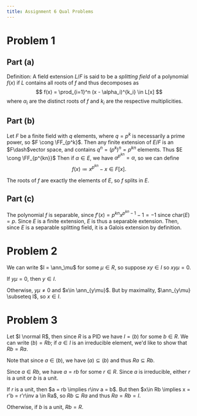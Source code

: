 ```yaml
---
title: Assignment 6 Qual Problems
---
```


# Problem 1

## Part (a)

Definition: A field extension $L/F$ is said to be a *splitting field* of a polynomial $f(x)$ if $L$ contains all roots of $f$ and thus decomposes as 
$$
f(x) = \prod_{i=1}^n (x - \alpha_i)^{k_i} \in L[x]
$$
where $\alpha_i$ are the distinct roots of $f$ and $k_i$ are the respective multiplicities.

## Part (b)
Let $F$ be a finite field with $q$ elements, where $q=p^k$ is necessarily a prime power, so $F \cong \FF_{p^k}$.
Then any finite extension of $E/F$ is an $F\dash$vector space, and contains $q^n = (p^{k})^n = p^{kn}$ elements.
Thus $E \cong \FF_{p^{kn}}$
Then if $\alpha \in E$, we have $\alpha^{p^{kn}} = \alpha$, so we can define 
$$
f(x) \coloneqq x^{p^{kn}} - x \in F[x].
$$

The roots of $f$ are exactly the elements of $E$, so $f$ splits in $E$. 


## Part (c)

The polynomial $f$ is separable, since $f'(x) = p^{kn}x^{p^{kn}-1} - 1 = -1$ since $\mathrm{char}(E) = p$.
Since $E$ is a finite extension, $E$ is thus a separable extension.
Then, since $E$ is a separable splitting field, it is a Galois extension by definition.

# Problem 2

We can write $I = \ann_\mu$ for some $\mu \in R$, so suppose $xy \in I$ so $xy\mu = 0$.

If $y\mu = 0$, then $y\in I$. 

Otherwise, $y\mu \neq 0$ and $x\in \ann_{y\mu}$.
But by maximality, $\ann_{y\mu} \subseteq I$, so $x\in I$.


# Problem 3
Let $I \normal R$, then since $R$ is a PID we have $I = (b)$ for some $b\in R$.
We can write $(b) = Rb$; if $a\in I$ is an irreducible element, we'd like to show that $Rb = Ra$.

Note that since $a \in (b)$, we have $(a) \subseteq (b)$ and thus $Ra \subseteq Rb$.

Since $a\in Rb$, we have $a = rb$ for some $r\in R$.
Since $a$ is irreducible, either $r$ is a unit or $b$ is a unit.

If $r$ is a unit, then $a = rb \implies r\inv a = b$. But then $x\in Rb \implies x = r'b = r'r\inv a \in Ra$, so $Rb \subseteq Ra$ and thus $Ra = Rb = I$.

Otherwise, if $b$ is a unit, $Rb = R$.
